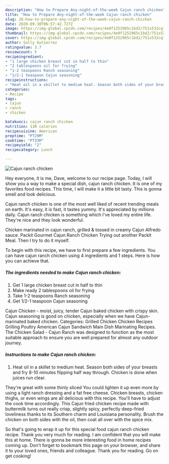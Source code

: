 ```yaml
---
description: "How to Prepare Any-night-of-the-week Cajun ranch chicken"
title: "How to Prepare Any-night-of-the-week Cajun ranch chicken"
slug: 26-how-to-prepare-any-night-of-the-week-cajun-ranch-chicken
date: 2020-09-30T06:57:42.727Z
image: https://img-global.cpcdn.com/recipes/4e0f1252965c1bd2/751x532cq70/cajun-ranch-chicken-recipe-main-photo.jpg
thumbnail: https://img-global.cpcdn.com/recipes/4e0f1252965c1bd2/751x532cq70/cajun-ranch-chicken-recipe-main-photo.jpg
cover: https://img-global.cpcdn.com/recipes/4e0f1252965c1bd2/751x532cq70/cajun-ranch-chicken-recipe-main-photo.jpg
author: Sally Gutierrez
ratingvalue: 3.7
reviewcount: 5
recipeingredient:
- "1 large chicken breast cut in half to thin"
- "2 tablespoons oil for frying"
- "1-2 teaspoons Ranch seasoning"
- "1/2-1 teaspoon Cajun seasoning"
recipeinstructions:
- "Heat oil in a skillet to medium heat. Season both sides of your breasts and fry 8-10 minutes flipping half way through. Chicken is done when juices run clear."
categories:
- Recipe
tags:
- cajun
- ranch
- chicken

katakunci: cajun ranch chicken 
nutrition: 138 calories
recipecuisine: American
preptime: "PT29M"
cooktime: "PT33M"
recipeyield: "2"
recipecategory: Lunch

---
```



![Cajun ranch chicken](https://img-global.cpcdn.com/recipes/4e0f1252965c1bd2/751x532cq70/cajun-ranch-chicken-recipe-main-photo.jpg)

Hey everyone, it is me, Dave, welcome to our recipe page. Today, I will show you a way to make a special dish, cajun ranch chicken. It is one of my favorites food recipes. This time, I will make it a little bit tasty. This is gonna smell and look delicious.

Cajun ranch chicken is one of the most well liked of recent trending meals on earth. It's easy, it is fast, it tastes yummy. It's appreciated by millions daily. Cajun ranch chicken is something which I've loved my entire life. They're nice and they look wonderful.

Chicken marinated in cajun ranch, grilled &amp; tossed in creamy Cajun Alfredo sauce. Packit Gourmet Cajun Ranch Chicken Trying out another Packit Meal. Then I try to do it myself.


To begin with this recipe, we have to first prepare a few ingredients. You can have cajun ranch chicken using 4 ingredients and 1 steps. Here is how you can achieve that.

<!--inarticleads1-->

##### The ingredients needed to make Cajun ranch chicken:

1. Get 1 large chicken breast cut in half to thin
1. Make ready 2 tablespoons oil for frying
1. Take 1-2 teaspoons Ranch seasoning
1. Get 1/2-1 teaspoon Cajun seasoning


Cajun Chicken - moist, juicy, tender Cajun baked chicken with crispy skin. Cajun seasoning is good on chicken, especially when we have Cajun-marinated baked chicken. Categories: Grilled Chicken Chicken Recipes Grilling Poultry American Cajun Sandwich Main Dish Marinating Recipes. The Chicken Salad - Cajun Ranch was designed to function as the most suitable approach to ensure you are well prepared for almost any outdoor journey. 

<!--inarticleads2-->

##### Instructions to make Cajun ranch chicken:

1. Heat oil in a skillet to medium heat. Season both sides of your breasts and fry 8-10 minutes flipping half way through. Chicken is done when juices run clear.


They&#39;re great with some thinly sliced You could lighten it up even more by using a light ranch dressing and a fat free cheese. Chicken breasts, chicken thighs, or even wings are all delicious with this recipe. You&#39;ll have to adjust the cook time accordingly. This Cajun fried chicken recipe made with buttermilk turns out really crisp, slightly spicy, perfectly deep-fried loveliness thanks to its Southern charm and Louisiana personality. Brush the chicken on both sides with the oil, then coat all over with the spice mix. 

So that's going to wrap it up for this special food cajun ranch chicken recipe. Thank you very much for reading. I am confident that you will make this at home. There is gonna be more interesting food in home recipes coming up. Don't forget to bookmark this page on your browser, and share it to your loved ones, friends and colleague. Thank you for reading. Go on get cooking!
